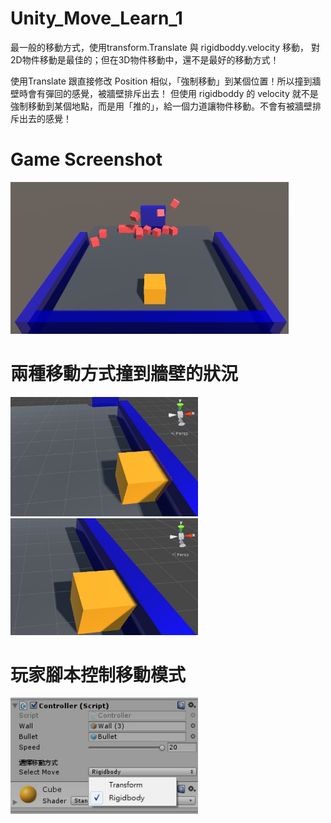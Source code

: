 # Unity_Move_Learn_1
最一般的移動方式，使用transform.Translate 與 rigidboddy.velocity 移動，
對2D物件移動是最佳的；但在3D物件移動中，還不是最好的移動方式！

使用Translate 跟直接修改 Position 相似，「強制移動」到某個位置！所以撞到牆壁時會有彈回的感覺，被牆壁排斥出去！
但使用 rigidboddy 的 velocity 就不是強制移動到某個地點，而是用「推的」，給一個力道讓物件移動。不會有被牆壁排斥出去的感覺！


Game Screenshot
================
<img src="https://github.com/Yan-Jun/Unity_Move_Learn_1/blob/master/move.jpg">


兩種移動方式撞到牆壁的狀況
================
<img src="https://github.com/Yan-Jun/Unity_Move_Learn_1/blob/master/througe.jpg" width="300"><img src="https://github.com/Yan-Jun/Unity_Move_Learn_1/blob/master/return.jpg" width="300">


玩家腳本控制移動模式
================
<img src="https://github.com/Yan-Jun/Unity_Move_Learn_1/blob/master/controller.jpg" width="300">


